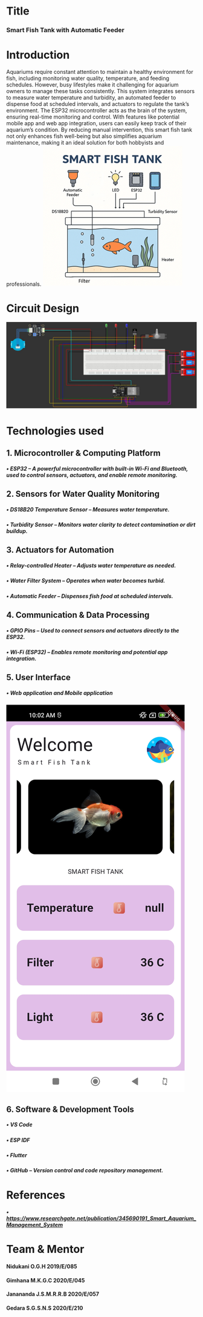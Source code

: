 # Title
### Smart Fish Tank with Automatic Feeder
# Introduction 
Aquariums require constant attention to maintain a healthy environment for fish, including monitoring water quality, temperature, and feeding schedules. However, busy lifestyles make it challenging for aquarium owners to manage these tasks consistently. 
This system integrates sensors to measure water temperature and turbidity, an automated feeder to dispense food at scheduled intervals, and actuators to regulate the tank’s environment. The ESP32 microcontroller acts as the brain of the system, ensuring real-time monitoring and control. With features like potential mobile app and web app integration, users can easily keep track of their aquarium’s condition.
By reducing manual intervention, this smart fish tank not only enhances fish well-being but also simplifies aquarium maintenance, making it an ideal solution for both hobbyists and professionals.
![Image Alt](https://github.com/sasiru11/Smart-Fish-Tank-with-automated-feeder/blob/09ab06b6015e40c02f85ae48638871659e477116/Architecture%20diagram.png)


# Circuit Design 
 ![Image Alt](https://github.com/sasiru11/Smart-Fish-Tank-with-automated-feeder/blob/7c3608731ac642c57301baf60d72a194be4bf603/Design.jpg)
# Technologies used  
 ## 1. Microcontroller & Computing Platform
##### •	ESP32 – A powerful microcontroller with built-in Wi-Fi and Bluetooth, used to control sensors, actuators, and enable remote monitoring.
## 2. Sensors for Water Quality Monitoring
##### •	DS18B20 Temperature Sensor – Measures water temperature.
##### •	Turbidity Sensor – Monitors water clarity to detect contamination or dirt buildup.
## 3. Actuators for Automation
##### •	Relay-controlled Heater – Adjusts water temperature as needed.
##### •	Water Filter System – Operates when water becomes turbid.
##### •	Automatic Feeder – Dispenses fish food at scheduled intervals.
## 4. Communication & Data Processing
##### •	GPIO Pins – Used to connect sensors and actuators directly to the ESP32.
##### •	Wi-Fi (ESP32) – Enables remote monitoring and potential app integration.
## 5. User Interface
##### •	Web application and Mobile application
![Image Alt](https://github.com/sasiru11/Smart-Fish-Tank-with-automated-feeder/blob/538a72ae6e2e09eda3ca8ff6bd4a213e14d8cf4d/App%20Interface.jpg)
## 6. Software & Development Tools
##### •	VS Code
##### •	ESP IDF
##### •	Flutter
##### •	GitHub – Version control and code repository management.

# References 	
##### • https://www.researchgate.net/publication/345690191_Smart_Aquarium_Management_System
# Team & Mentor 
#### Nidukani O.G.H		2019/E/085
#### Gimhana M.K.G.C		2020/E/045
#### Janananda J.S.M.R.R.B	2020/E/057
#### Gedara S.G.S.N.S		2020/E/210

